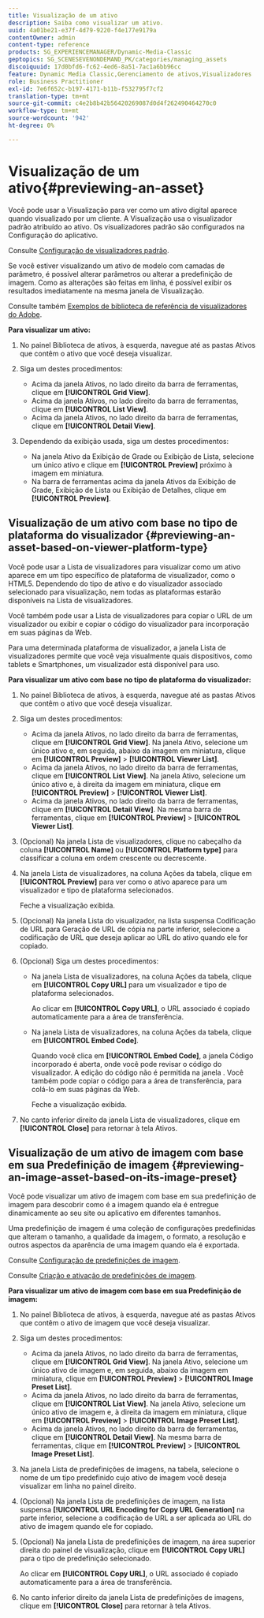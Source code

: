 ```yaml
---
title: Visualização de um ativo
description: Saiba como visualizar um ativo.
uuid: 4a01be21-e37f-4d79-9220-f4e177e9179a
contentOwner: admin
content-type: reference
products: SG_EXPERIENCEMANAGER/Dynamic-Media-Classic
geptopics: SG_SCENESEVENONDEMAND_PK/categories/managing_assets
discoiquuid: 17d0bfd6-fc62-4ed6-8a51-7ac1a6bb96cc
feature: Dynamic Media Classic,Gerenciamento de ativos,Visualizadores
role: Business Practitioner
exl-id: 7e6f652c-b197-4171-b11b-f532795f7cf2
translation-type: tm+mt
source-git-commit: c4e2b8b42b56420269087d0d4f262490464270c0
workflow-type: tm+mt
source-wordcount: '942'
ht-degree: 0%

---
```


# Visualização de um ativo{#previewing-an-asset}

Você pode usar a Visualização para ver como um ativo digital aparece quando visualizado por um cliente. A Visualização usa o visualizador padrão atribuído ao ativo. Os visualizadores padrão são configurados na Configuração do aplicativo.

Consulte [Configuração de visualizadores padrão](application-setup.md#configuring_default_viewers).

Se você estiver visualizando um ativo de modelo com camadas de parâmetro, é possível alterar parâmetros ou alterar a predefinição de imagem. Como as alterações são feitas em linha, é possível exibir os resultados imediatamente na mesma janela de Visualização.

Consulte também [Exemplos de biblioteca de referência de visualizadores do Adobe](https://landing.adobe.com/en/na/dynamic-media/ctir-2755/live-demos.html).

**Para visualizar um ativo:**

1. No painel Biblioteca de ativos, à esquerda, navegue até as pastas Ativos que contêm o ativo que você deseja visualizar.
1. Siga um destes procedimentos:

   * Acima da janela Ativos, no lado direito da barra de ferramentas, clique em **[!UICONTROL Grid View]**.
   * Acima da janela Ativos, no lado direito da barra de ferramentas, clique em **[!UICONTROL List View]**.
   * Acima da janela Ativos, no lado direito da barra de ferramentas, clique em **[!UICONTROL Detail View]**.

1. Dependendo da exibição usada, siga um destes procedimentos:

   * Na janela Ativo da Exibição de Grade ou Exibição de Lista, selecione um único ativo e clique em **[!UICONTROL Preview]** próximo à imagem em miniatura.
   * Na barra de ferramentas acima da janela Ativos da Exibição de Grade, Exibição de Lista ou Exibição de Detalhes, clique em **[!UICONTROL Preview]**.

## Visualização de um ativo com base no tipo de plataforma do visualizador {#previewing-an-asset-based-on-viewer-platform-type}

Você pode usar a Lista de visualizadores para visualizar como um ativo aparece em um tipo específico de plataforma de visualizador, como o HTML5. Dependendo do tipo de ativo e do visualizador associado selecionado para visualização, nem todas as plataformas estarão disponíveis na Lista de visualizadores.

Você também pode usar a Lista de visualizadores para copiar o URL de um visualizador ou exibir e copiar o código do visualizador para incorporação em suas páginas da Web.

Para uma determinada plataforma de visualizador, a janela Lista de visualizadores permite que você veja visualmente quais dispositivos, como tablets e Smartphones, um visualizador está disponível para uso.

**Para visualizar um ativo com base no tipo de plataforma do visualizador:**

1. No painel Biblioteca de ativos, à esquerda, navegue até as pastas Ativos que contêm o ativo que você deseja visualizar.
1. Siga um destes procedimentos:

   * Acima da janela Ativos, no lado direito da barra de ferramentas, clique em **[!UICONTROL Grid View]**. Na janela Ativo, selecione um único ativo e, em seguida, abaixo da imagem em miniatura, clique em **[!UICONTROL Preview]** > **[!UICONTROL Viewer List]**.
   * Acima da janela Ativos, no lado direito da barra de ferramentas, clique em **[!UICONTROL List View]**. Na janela Ativo, selecione um único ativo e, à direita da imagem em miniatura, clique em **[!UICONTROL Preview]** > **[!UICONTROL Viewer List]**.
   * Acima da janela Ativos, no lado direito da barra de ferramentas, clique em **[!UICONTROL Detail View]**. Na mesma barra de ferramentas, clique em **[!UICONTROL Preview]** > **[!UICONTROL Viewer List]**.

1. (Opcional) Na janela Lista de visualizadores, clique no cabeçalho da coluna **[!UICONTROL Name]** ou **[!UICONTROL Platform type]** para classificar a coluna em ordem crescente ou decrescente.
1. Na janela Lista de visualizadores, na coluna Ações da tabela, clique em **[!UICONTROL Preview]** para ver como o ativo aparece para um visualizador e tipo de plataforma selecionados.

   Feche a visualização exibida.

1. (Opcional) Na janela Lista do visualizador, na lista suspensa Codificação de URL para Geração de URL de cópia na parte inferior, selecione a codificação de URL que deseja aplicar ao URL do ativo quando ele for copiado.
1. (Opcional) Siga um destes procedimentos:

   * Na janela Lista de visualizadores, na coluna Ações da tabela, clique em **[!UICONTROL Copy URL]** para um visualizador e tipo de plataforma selecionados.

      Ao clicar em **[!UICONTROL Copy URL]**, o URL associado é copiado automaticamente para a área de transferência.

   * Na janela Lista de visualizadores, na coluna Ações da tabela, clique em **[!UICONTROL Embed Code]**.

      Quando você clica em **[!UICONTROL Embed Code]**, a janela Código incorporado é aberta, onde você pode revisar o código do visualizador. A edição do código não é permitida na janela . Você também pode copiar o código para a área de transferência, para colá-lo em suas páginas da Web.

      Feche a visualização exibida.

1. No canto inferior direito da janela Lista de visualizadores, clique em **[!UICONTROL Close]** para retornar à tela Ativos.

## Visualização de um ativo de imagem com base em sua Predefinição de imagem {#previewing-an-image-asset-based-on-its-image-preset}

Você pode visualizar um ativo de imagem com base em sua predefinição de imagem para descobrir como é a imagem quando ela é entregue dinamicamente ao seu site ou aplicativo em diferentes tamanhos.

Uma predefinição de imagem é uma coleção de configurações predefinidas que alteram o tamanho, a qualidade da imagem, o formato, a resolução e outros aspectos da aparência de uma imagem quando ela é exportada.

Consulte [Configuração de predefinições de imagem](setting-image-presets.md#setting_up_image_presets).

Consulte [Criação e ativação de predefinições de imagem](creating-enabling-image-presets.md#creating_and_enabling_image_presets).

**Para visualizar um ativo de imagem com base em sua Predefinição de imagem:**

1. No painel Biblioteca de ativos, à esquerda, navegue até as pastas Ativos que contêm o ativo de imagem que você deseja visualizar.
1. Siga um destes procedimentos:

   * Acima da janela Ativos, no lado direito da barra de ferramentas, clique em **[!UICONTROL Grid View]**. Na janela Ativo, selecione um único ativo de imagem e, em seguida, abaixo da imagem em miniatura, clique em **[!UICONTROL Preview]** > **[!UICONTROL Image Preset List]**.
   * Acima da janela Ativos, no lado direito da barra de ferramentas, clique em **[!UICONTROL List View]**. Na janela Ativo, selecione um único ativo de imagem e, à direita da imagem em miniatura, clique em **[!UICONTROL Preview]** > **[!UICONTROL Image Preset List]**.
   * Acima da janela Ativos, no lado direito da barra de ferramentas, clique em **[!UICONTROL Detail View]**. Na mesma barra de ferramentas, clique em **[!UICONTROL Preview]** > **[!UICONTROL Image Preset List]**.

1. Na janela Lista de predefinições de imagens, na tabela, selecione o nome de um tipo predefinido cujo ativo de imagem você deseja visualizar em linha no painel direito.
1. (Opcional) Na janela Lista de predefinições de imagem, na lista suspensa **[!UICONTROL URL Encoding for Copy URL Generation]** na parte inferior, selecione a codificação de URL a ser aplicada ao URL do ativo de imagem quando ele for copiado.
1. (Opcional) Na janela Lista de predefinições de imagem, na área superior direita do painel de visualização, clique em **[!UICONTROL Copy URL]** para o tipo de predefinição selecionado.

   Ao clicar em **[!UICONTROL Copy URL]**, o URL associado é copiado automaticamente para a área de transferência.

1. No canto inferior direito da janela Lista de predefinições de imagens, clique em **[!UICONTROL Close]** para retornar à tela Ativos.
